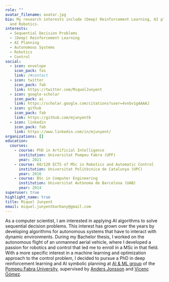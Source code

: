 ```yaml
---
role: ""
avatar_filename: avatar.jpg
bio: My research interests include (Deep) Reinforcement Learning, AI planning
  and Robotics.
interests:
  - Sequential Decision Problems
  - (Deep) Reinforcement Learning
  - AI Planning
  - Autonomous Systems
  - Robotics
  - Control
social:
  - icon: envelope
    icon_pack: fas
    link: /#contact
  - icon: twitter
    icon_pack: fab
    link: https://twitter.com/MiquelJunyent
  - icon: google-scholar
    icon_pack: ai
    link: https://scholar.google.com/citations?user=4vnbv1gAAAAJ
  - icon: github
    icon_pack: fab
    link: https://github.com/mjunyentb
  - icon: linkedin
    icon_pack: fab
    link: https://www.linkedin.com/in/mjunyent/
organizations: []
education:
  courses:
    - course: PhD in Artificial Intelligence
      institution: Universitat Pompeu Fabra (UPF)
      year: 2021
    - course: 60/120 ECTS of MSc in Robotics and Automatic Control
      institution: Universitat Politècnica de Catalunya (UPC)
      year: 2016
    - course: BSc in Computer Engineering
      institution: Universitat Autònoma de Barcelona (UAB)
      year: 2014
superuser: true
highlight_name: true
title: Miquel Junyent
email: miquel.junyentbarbany@gmail.com
---
```

As a computer scientist, I am interested in applying AI algorithms to solve sequential decision problems. This interest has grown over the years by developing algorithms for autonomous systems that have to interact with dynamic environments. During my Bachelor thesis, I worked on the autonomous flight of an unmanned aerial vehicle, where I developed a passion for robotics and control that led me to enroll in a MSc in that field. With a more specific interest in a machine learning and optimization approach to the control problem, I decided to pursue a PhD in deep reinforcement learning and AI symbolic planning at [AI & ML group](https://www.upf.edu/web/ai-ml/) of the [Pompeu Fabra University](https://www.upf.edu/home), supervised by [Anders Jonsson](https://www.upf.edu/web/anders-jonsson) and [Vicenç Gómez](https://www.upf.edu/web/vgomez/).
